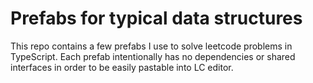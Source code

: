 # Prefabs for typical data structures
This repo contains a few prefabs I use to solve leetcode problems in TypeScript. 
Each prefab intentionally has no dependencies or shared interfaces in order to be easily pastable into LC editor. 

